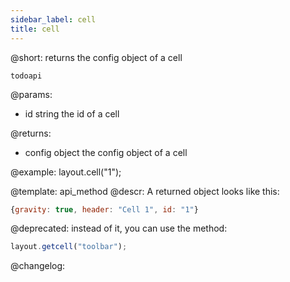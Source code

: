 ```yaml
---
sidebar_label: cell
title: cell
---          
```


@short: returns the config object of a cell

```todoapi ```

@params:
- id	string		the id of a cell

@returns:
- config		object		the config object of a cell


@example:
layout.cell("1");


@template: api_method
@descr:
A returned object looks like this:

~~~js
{gravity: true, header: "Cell 1", id: "1"}
~~~

@deprecated: instead of it, you can use the [](layout/api/layout_getcell_method.md) method:
~~~js
layout.getcell("toolbar");
~~~


@changelog:



